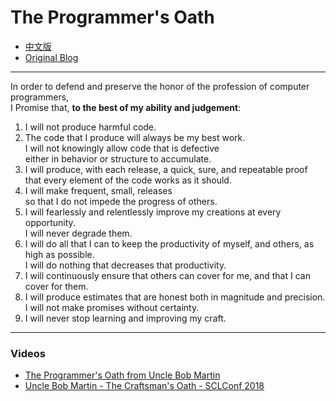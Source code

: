 # The Programmer's Oath

- [中文版](README_CN.md)
- [Original Blog](https://blog.cleancoder.com/uncle-bob/2015/11/18/TheProgrammersOath.html)

------

In order to defend and preserve the honor of the profession of computer programmers,  
I Promise that, **to the best of my ability and judgement**:

1. I will not produce harmful code.
2. The code that I produce will always be my best work.  
   I will not knowingly allow code that is defective  
   either in behavior or structure to accumulate.
3. I will produce, with each release, a quick, sure, and repeatable proof  
   that every element of the code works as it should.
4. I will make frequent, small, releases  
   so that I do not impede the progress of others.
5. I will fearlessly and relentlessly improve my creations at every opportunity.  
   I will never degrade them.
6. I will do all that I can to keep the productivity of myself, and others, as high as possible.  
   I will do nothing that decreases that productivity.
7. I will continuously ensure that others can cover for me, and that I can cover for them.
8. I will produce estimates that are honest both in magnitude and precision.  
   I will not make promises without certainty.
9. I will never stop learning and improving my craft.

------

### Videos

- [The Programmer's Oath from Uncle Bob Martin](https://www.youtube.com/watch?v=2xSjD8PXjFg&list=PLWKjhJtqVAbn5emQ3RRG8gEBqkhf_5vxD)
- [Uncle Bob Martin - The Craftsman's Oath - SCLConf 2018](https://www.youtube.com/watch?v=17vTLSkXTOo)
